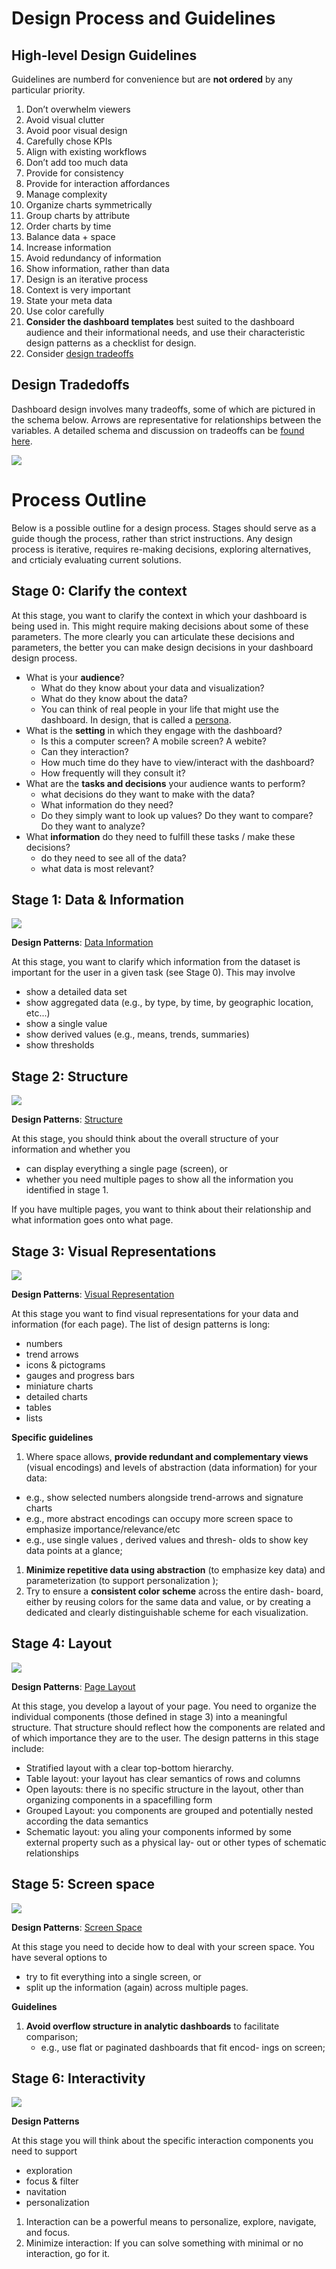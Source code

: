 # Design Process and Guidelines

## High-level Design Guidelines

Guidelines are numberd for convenience but are **not ordered** by any particular priority.

1. Don’t overwhelm viewers
1. Avoid visual clutter
1. Avoid poor visual design 
1. Carefully chose KPIs
1. Align with existing workflows
1. Don’t add too much data
1. Provide for consistency
1. Provide for interaction affordances
1. Manage complexity
1. Organize charts symmetrically
1. Group charts by attribute
1. Order charts by time
1. Balance data + space 
1. Increase information
1. Avoid redundancy of information
1. Show information, rather than data
1. Design is an iterative process
1. Context is very important
1. State your meta data
1. Use color carefully
1. **Consider the dashboard templates** best suited to the dashboard
audience and their informational needs, and use their characteristic
design patterns as a checklist for design. 
1. Consider [design tradeoffs](tradeoffs.html)

## Design Tradedoffs

Dashboard design involves many tradeoffs, some of which are pictured in the schema below. Arrows are representative for relationships between the variables. A detailed schema and discussion on tradeoffs can be [found here](tradeoffs.html).

![](docs/assets/figures/schema1.png)

# Process Outline

Below is a possible outline for a design process. Stages should serve as a guide though the process, rather than strict instructions. Any design process is iterative, requires re-making decisions, exploring alternatives, and crticialy evaluating current solutions.

## Stage 0: Clarify the context

At this stage, you want to clarify the context in which your dashboard is being used in. This might require making decisions about some of these parameters. The more clearly you can articulate these decisions and parameters, the better you can make design decisions in your dashboard design process. 

* What is your **audience**? 
  * What do they know about your data and visualization? 
  * What do they know about the data? 
  * You can think of real people in your life that might use the dashboard. In design, that is called a [persona](https://www.interaction-design.org/literature/topics/personas).
* What is the **setting** in which they engage with the dashboard? 
  * Is this a computer screen? A mobile screen? A webite?  
  * Can they interaction? 
  * How much time do they have to view/interact with the dashboard? 
  * How frequently will they consult it? 
* What are the **tasks and decisions** your audience wants to perform?
  * what decisions do they want to make with the data? 
  * What information do they need?
  * Do they simply want to look up values? Do they want to compare? Do they want to analyze?   
* What **information** do they need to fulfill these tasks / make these decisions?
  * do they need to see all of the data? 
  * what data is most relevant?   


## Stage 1: Data & Information

![](docs/assets/figures/patterns-data.png)

**Design Patterns**: [Data Information](patterns.html#11-data-information)

At this stage, you want to clarify which information from the dataset is important for the user in a given task (see Stage 0). This may involve 
* show a detailed data set
* show aggregated data (e.g., by type, by time, by geographic location, etc...)
* show a single value
* show derived values (e.g., means, trends, summaries) 
* show thresholds



## Stage 2: Structure

![](docs/assets/figures/patterns-structure.png)

**Design Patterns**: [Structure](patterns.html#22-page-structure)

At this stage, you should think about the overall structure of your information and whether you 
* can display everything a single page (screen), or 
* whether you need multiple pages to show all the information you identified in stage 1.

If you have multiple pages, you want to think about their relationship and what information goes onto what page. 


## Stage 3: Visual Representations

![](docs/assets/figures/patterns-vis.png)

**Design Patterns**:  [Visual Representation](patterns.html#13-visual-encoding)

At this stage you want to find visual representations for your data and information (for each page). The list of design patterns is long: 
* numbers
* trend arrows
* icons & pictograms
* gauges and progress bars
* miniature charts
* detailed charts
* tables
* lists

**Specific guidelines**

1. Where space allows, **provide redundant and complementary views**
(visual encodings) and levels of abstraction (data information) for
your data:
  * e.g., show selected numbers alongside trend-arrows
and signature charts
  * e.g., more abstract encodings can occupy more screen space
to emphasize importance/relevance/etc
  * e.g., use single values , derived values and thresh-
olds to show key data points at a glance;
1. **Minimize repetitive data using abstraction** (to emphasize key data)
and parameterization (to support personalization );
1. Try to ensure a **consistent color scheme** across the entire dash-
board, either by reusing colors for the same data and value, or by
creating a dedicated and clearly distinguishable scheme for each
visualization.



## Stage 4: Layout

![](docs/assets/figures/patterns-layout.png)

**Design Patterns**:  [Page Layout](patterns.html#23-layout)

At this stage, you develop a layout of your page. You need to organize the individual components (those defined in stage 3) into a meaningful structure. That structure should reflect how the components are related and of which importance they are to the user. The design patterns in this stage include: 
* Stratified layout with a clear top-bottom hierarchy.
* Table layout: your layout has clear semantics of rows and columns
* Open layouts: there is no specific structure in the layout, other than organizing components in a spacefilling form
* Grouped Layout: you components are grouped and potentially nested according the data semantics
* Schematic layout: you aling your components informed by some external property such as a physical lay-
out or other types of schematic relationships


## Stage 5: Screen space

![](docs/assets/figures/patterns-screensize.png)

**Design Patterns**:  [Screen Space](patterns.html#21-screenspace)

At this stage you need to decide how to deal with your screen space. You have several options to 
* try to fit everything into a single screen, or
* split up the information (again) across multiple pages.

**Guidelines**

1. **Avoid overflow structure in analytic dashboards** to facilitate
comparison;
   * e.g., use flat or paginated dashboards that fit encod-
ings on screen;



## Stage 6: Interactivity 

![](docs/assets/figures/patterns-interaction.png)

**Design Patterns**

At this stage you will think about the specific interaction components you need to support
* exploration 
* focus & filter
* navitation
* personalization

1. Interaction can be a powerful means to personalize, explore, navigate, and focus. 
1. Minimize interaction: If you can solve something with minimal or no interaction, go for it.

